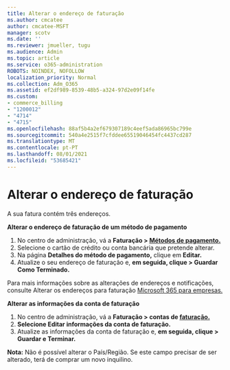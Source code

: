 ```yaml
---
title: Alterar o endereço de faturação
ms.author: cmcatee
author: cmcatee-MSFT
manager: scotv
ms.date: ''
ms.reviewer: jmueller, tugu
ms.audience: Admin
ms.topic: article
ms.service: o365-administration
ROBOTS: NOINDEX, NOFOLLOW
localization_priority: Normal
ms.collection: Adm_O365
ms.assetid: ef2df989-8539-48b5-a324-97d2e09f14fe
ms.custom:
- commerce_billing
- "1200012"
- "4714"
- "4715"
ms.openlocfilehash: 88af5b4a2ef679307189c4eef5ada86965bc799e
ms.sourcegitcommit: 540a4e2515f7cfddee65519046454fc4437cd287
ms.translationtype: MT
ms.contentlocale: pt-PT
ms.lasthandoff: 08/01/2021
ms.locfileid: "53685421"
---
```

# <a name="change-your-billing-address"></a>Alterar o endereço de faturação

A sua fatura contém três endereços.

**Alterar o endereço de faturação de um método de pagamento**

1. No centro de administração, vá a **Faturação > [Métodos de pagamento.](https://go.microsoft.com/fwlink/p/?linkid=2018806)**
2. Selecione o cartão de crédito ou conta bancária que pretende alterar.
3. Na página **Detalhes do método de pagamento,** clique em **Editar.**
4. Atualize o seu endereço de faturação e, **em seguida, clique > Guardar Como Terminado.**

Para mais informações sobre as alterações de endereços e notificações, consulte Alterar os endereços para faturação [Microsoft 365 para empresas.](/microsoft-365/commerce/billing-and-payments/change-your-billing-addresses)

**Alterar as informações da conta de faturação**

1. No centro de administração, vá a **Faturação > contas de [faturação.](https://admin.microsoft.com/Adminportal/Home?source=applauncher#/BillingAccounts/billing-accounts)**
2. **Selecione Editar informações da conta de faturação.**
3. Atualize as informações da conta de faturação e, **em seguida, clique > Guardar e Terminar.**

**Nota:** Não é possível alterar o País/Região. Se este campo precisar de ser alterado, terá de comprar um novo inquilino.
